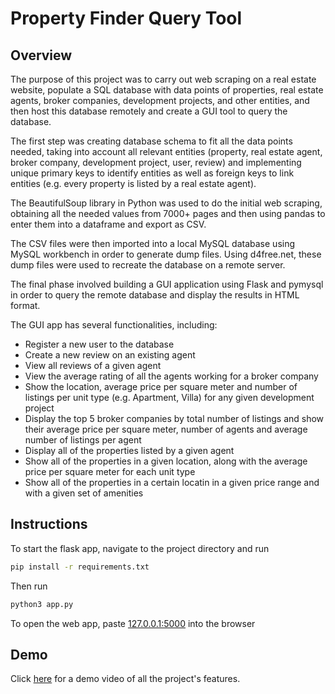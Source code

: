# Property Finder Query Tool

## Overview

The purpose of this project was to carry out web scraping on a real estate website, populate a SQL database with data points of properties, real estate agents, broker companies, development projects, and other entities, and then host this database remotely and create a GUI tool to query the database.

The first step was creating database schema to fit all the data points needed, taking into account all relevant entities (property, real estate agent, broker company, development project, user, review) and implementing unique primary keys to identify entities as well as foreign keys to link entities (e.g. every property is listed by a real estate agent).

The BeautifulSoup library in Python was used to do the initial web scraping, obtaining all the needed values from 7000+ pages and then using pandas to enter them into a dataframe and export as CSV.

The CSV files were then imported into a local MySQL database using MySQL workbench in order to generate dump files. Using d4free.net, these dump files were used to recreate the database on a remote server.

The final phase involved building a GUI application using Flask and pymysql in order to query the remote database and display the results in HTML format.

The GUI app has several functionalities, including:
* Register a new user to the database
* Create a new review on an existing agent
* View all reviews of a given agent
* View the average rating of all the agents working for a broker company
* Show the location, average price per square meter and number of listings per unit type (e.g. Apartment, Villa) for any given development project
* Display the top 5 broker companies by total number of listings and show their average price per square meter, number of agents and average number of listings per agent
* Display all of the properties listed by a given agent
* Show all of the properties in a given location, along with the average price per square meter for each unit type
* Show all of the properties in a certain locatin in a given price range and with a given set of amenities


## Instructions

To start the flask app, navigate to the project directory and run

```sh
pip install -r requirements.txt
```

Then run

```sh
python3 app.py
```

To open the web app, paste [127.0.0.1:5000](http://127.0.0.1:5000/) into the browser

## Demo

Click [here](https://youtu.be/wztOR02LBFI) for a demo video of all the project's features.
